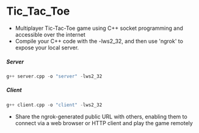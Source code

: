 # Tic_Tac_Toe
- Multiplayer Tic-Tac-Toe game using C++ socket programming and accessible over the internet
- Compile your C++ code with the -lws2_32, and then use 'ngrok' to expose your local server.

##### Server
```cpp
g++ server.cpp -o "server" -lws2_32
```
##### Client
```cpp
g++ client.cpp -o "client" -lws2_32
```

- Share the ngrok-generated public URL with others, enabling them to connect via a web browser or HTTP client and play the game remotely
